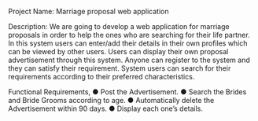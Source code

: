 Project Name: Marriage proposal web application

Description: We are going to develop a web application for marriage proposals in order to help
the ones who are searching for their life partner. In this system users can enter/add their details in
their own profiles which can be viewed by other users. Users can display their own proposal
advertisement through this system. Anyone can register to the system and they can satisfy their
requirement. System users can search for their requirements according to their preferred
characteristics.

Functional Requirements,
● Post the Advertisement.
● Search the Brides and Bride Grooms according to age.
● Automatically delete the Advertisement within 90 days.
● Display each one’s details.
